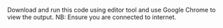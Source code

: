 Download and run this code using editor tool and use Google Chrome to view the output.
NB: Ensure you are connected to internet. 
